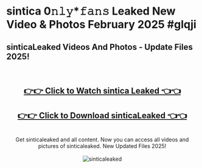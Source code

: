 # sintica 0𝚗𝚕𝚢*𝚏𝚊𝚗𝚜 Leaked New Video & Photos February 2025 #glqji

<h2>sinticaLeaked Videos And Photos - Update Files 2025!</h2>
<br>
<div align="center">
<h2><a href="https://mediaupload.pro?title=sintica&ref=11F" rel="nofollow">👉👉 Click to Watch sintica Leaked 👈👈</a></h2>
<h2><a href="https://mediaupload.pro?title=sintica&ref=11F" rel="nofollow">👉👉 Click to Download sinticaLeaked 👈👈</a></h2>
<br>
Get sinticaleaked and all content. Now you can access all videos and pictures of sinticaleaked. New Updated Files 2025!
<br>
<br>
<a href="https://mediaupload.pro?title=sintica&ref=11F" rel="nofollow" data-target="animated-image.originalLink"><img src="https://i.ibb.co/Gkj2r4b/banner.png" alt="sinticaleaked" style="max-width: 100%; display: inline-block;" data-target="animated-image.originalImage"></a>
</div>
<br>


